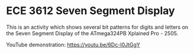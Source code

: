 # ECE 3612 Seven Segment Display

This is an activity which shows several bit patterns for digits and letters
on the Seven Segment Display of the ATmega324PB Xplained Pro - 2505.

YouTube demonstration: <https://youtu.be/6Dc-I0JtGgY>
